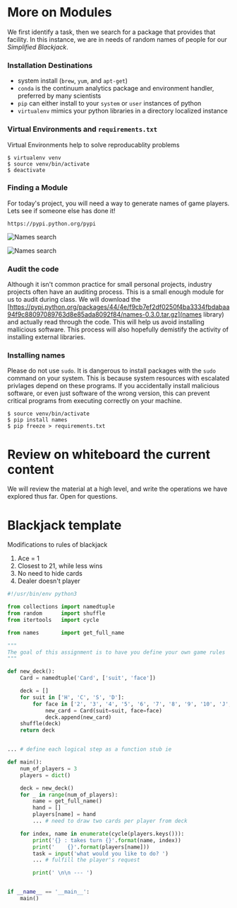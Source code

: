 # More on Modules
We first identify a task, then we search for a package that provides that facility. In this instance, we are in needs of random names of people for our *Simplified Blackjack*.

### Installation Destinations
* system install (`brew`, `yum`, and `apt-get`)
* `conda` is the continuum analytics package and environment handler, preferred by many scientists
* `pip` can either install to your `system` or `user` instances of python
* `virtualenv` mimics your python libraries in a directory localized instance

### Virtual Environments and `requirements.txt`
Virtual Environments help to solve reproducablity problems

```
$ virtualenv venv
$ source venv/bin/activate
$ deactivate
```

### Finding a Module
For today's project, you will need a way to generate names of game players. Lets see if someone else has done it!

```
https://pypi.python.org/pypi
```

![Names search](./example-files/search.png)

![Names search](./example-files/find.png)

### Audit the code
Although it isn't common practice for small personal projects, industry projects often have an auditing process. This is a small enough module for us to audit during class. We will download the [https://pypi.python.org/packages/44/4e/f9cb7ef2df0250f4ba3334fbdabaa94f9c88097089763d8e85ada8092f84/names-0.3.0.tar.gz](names library) and actually read through the code. This will help us avoid installing mallicious software. This process will also hopefully demistify the activity of installing external libraries.

### Installing **names**
Please do not use `sudo`. It is dangerous to install packages with the `sudo` command on your system. This is because system resources with escalated privlages depend on these programs. If you accidentally install malicious software, or even just software of the wrong version, this can prevent critical programs from executing correctly on your machine.

```
$ source venv/bin/activate
$ pip install names
$ pip freeze > requirements.txt
```

# Review on whiteboard the current content

We will review the material at a high level, and write the operations we have explored thus far. Open for questions.

# Blackjack template

Modifications to rules of blackjack

1. Ace = 1
2. Closest to 21, while less wins
3. No need to hide cards
4. Dealer doesn't player

```python
#!/usr/bin/env python3

from collections import namedtuple
from random      import shuffle
from itertools   import cycle

from names       import get_full_name

"""
The goal of this assignment is to have you define your own game rules
"""

def new_deck():
    Card = namedtuple('Card', ['suit', 'face'])

    deck = []
    for suit in ['H', 'C', 'S', 'D']:
        for face in ['2', '3', '4', '5', '6', '7', '8', '9', '10', 'J', 'Q', 'K', 'A']:
            new_card = Card(suit=suit, face=face)
            deck.append(new_card)
    shuffle(deck)
    return deck


... # define each logical step as a function stub ie

def main():
    num_of_players = 3
    players = dict()

    deck = new_deck()
    for _ in range(num_of_players):
        name = get_full_name()
        hand = []
        players[name] = hand
        ... # need to draw two cards per player from deck

    for index, name in enumerate(cycle(players.keys())):
        print('{} : takes turn {}'.format(name, index))
        print('    {}'.format(players[name]))
        task = input('what would you like to do? ')
        ... # fulfill the player's request

        print(' \n\n --- ')


if __name__ == '__main__':
    main()
```
